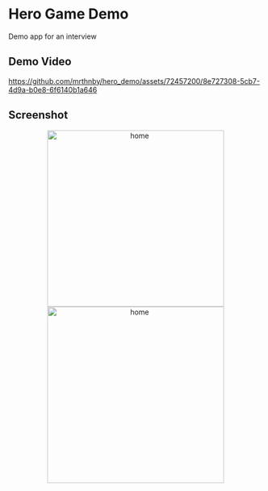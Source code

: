 # Hero Game Demo
Demo app for an interview

## Demo Video
https://github.com/mrthnby/hero_demo/assets/72457200/8e727308-5cb7-4d9a-b0e8-6f6140b1a646

## Screenshot
<div align="center">
  <img width="350" alt="home" src="https://github.com/mrthnby/hero_demo/assets/72457200/fc2eaf58-a802-46a3-b5eb-375e619a4817">
  <img width="350" alt="home" src="https://github.com/mrthnby/hero_demo/assets/72457200/31e4b233-f6fa-432a-bd92-0849b8684d67">
</div>

